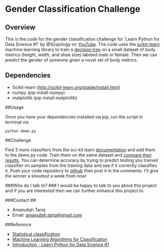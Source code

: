 # Gender Classification Challenge

## Overview

This is the code for the gender classification challenge for 'Learn Python for Data Science #1' by @Sirajology on [YouTube](https://youtu.be/T5pRlIbr6gg). The code uses the [scikit-learn](http://scikit-learn.org/) machine learning library to train a [decision tree](https://en.wikipedia.org/wiki/Decision_tree) on a small dataset of body metrics (height, width, and shoe size) labeled male or female. Then we can predict the gender of someone given a novel set of body metrics. 

## Dependencies

* Scikit-learn (http://scikit-learn.org/stable/install.html)
* numpy (pip install numpy)
* matplotlib (pip install matplotlib)

##Usage

Once you have your dependencies installed via pip, run the script in terminal via

```
python demo.py
```

##Challenge

Find 3 more classifiers from the sci-kit learn [documentation](http://scikit-learn.org/stable/auto_examples/classification/plot_classifier_comparison.html) and add them to the demo.py code. Train them on the same dataset and [compare their results](http://scikit-learn.org/stable/modules/generated/sklearn.metrics.accuracy_score.html). You can determine accuracy by trying to predict testing you trained classifier on samples from the training data and see if it correctly classifies it. Push your code repository to [github](https://help.github.com/articles/set-up-git/) then post it in the comments. I'll give the winner a shoutout a week from now!

###Who do I talk to? ###
I would be happy to talk to you about this project and if you are interested then we can further enhance this project to.

###Contact ##
* Amanullah Tariq 
* Email: amanullah.tariq@gmail.com

##Reference
* [Statistical classification](https://en.wikipedia.org/wiki/Statistical_classification)
* [Machine Learning Algorithms for Classification](http://www.cs.princeton.edu/~schapire/talks/picasso-minicourse.pdf)
* [Introduction - Learn Python for Data Science #1](https://www.youtube.com/watch?v=T5pRlIbr6gg&index=1&list=PL2-dafEMk2A6QKz1mrk1uIGfHkC1zZ6UU)